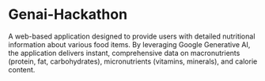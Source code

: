 # Genai-Hackathon
A web-based application designed to provide users with detailed nutritional information about various food items. By leveraging Google Generative AI, the application delivers instant, comprehensive data on macronutrients (protein, fat, carbohydrates), micronutrients (vitamins, minerals), and calorie content. 
